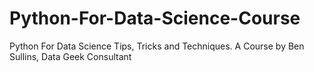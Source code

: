 # Python-For-Data-Science-Course
Python For Data Science Tips, Tricks and Techniques. A Course by Ben Sullins, Data Geek Consultant
